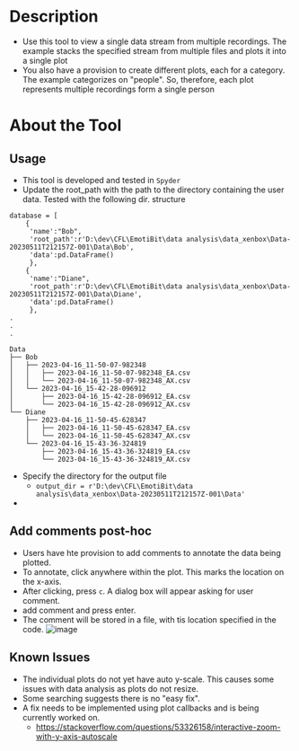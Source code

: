 # Description
- Use this tool to view a single data stream from multiple recordings. The example stacks the specified stream from multiple files and plots it into a single plot
- You also have a provision to create different plots, each for a category. The example categorizes on "people". So, therefore, each plot represents multiple recordings form a single person


# About the Tool
## Usage
- This tool is developed and tested in `Spyder`
- Update the root_path with the path to the directory containing the user data. Tested with the following dir. structure
```
database = [
    {
     'name':"Bob",
     'root_path':r'D:\dev\CFL\EmotiBit\data analysis\data_xenbox\Data-20230511T212157Z-001\Data\Bob',
     'data':pd.DataFrame()
     },
    {
     'name':"Diane",
     'root_path':r'D:\dev\CFL\EmotiBit\data analysis\data_xenbox\Data-20230511T212157Z-001\Data\Diane',
     'data':pd.DataFrame()
     },
.
.
.
```
```
Data
├── Bob
│   ├── 2023-04-16_11-50-07-982348
│   │   ├── 2023-04-16_11-50-07-982348_EA.csv
│   │   └── 2023-04-16_11-50-07-982348_AX.csv
│   └── 2023-04-16_15-42-28-096912
│       ├── 2023-04-16_15-42-28-096912_EA.csv
│       └── 2023-04-16_15-42-28-096912_AX.csv
└── Diane
    ├── 2023-04-16_11-50-45-628347
    │   ├── 2023-04-16_11-50-45-628347_EA.csv
    │   └── 2023-04-16_11-50-45-628347_AX.csv
    └── 2023-04-16_15-43-36-324819
        ├── 2023-04-16_15-43-36-324819_EA.csv
        └── 2023-04-16_15-43-36-324819_AX.csv
```
- Specify the directory for the output file
  - `output_dir = r'D:\dev\CFL\EmotiBit\data analysis\data_xenbox\Data-20230511T212157Z-001\Data'`
- 
## Add comments post-hoc
- Users have hte provision to add comments to annotate the data being plotted.
- To annotate, click anywhere within the plot. This marks the location on the x-axis. 
- After clicking, press `c`. A dialog box will appear asking for user comment.
- add comment and press enter.
- The comment will be stored in a file, with tis location specified in the code.
![image](https://github.com/EmotiBit/EmotiBit_Biometric_Lib/assets/31810812/c572beb5-a9c6-4416-b982-10735058ad20)

## Known Issues
- The individual plots do not yet have auto y-scale. This causes some issues with data analysis as plots do not resize.
- Some searching suggests there is no "easy fix".
- A fix needs to be implemented using plot callbacks and is being currently worked on.
  - https://stackoverflow.com/questions/53326158/interactive-zoom-with-y-axis-autoscale
